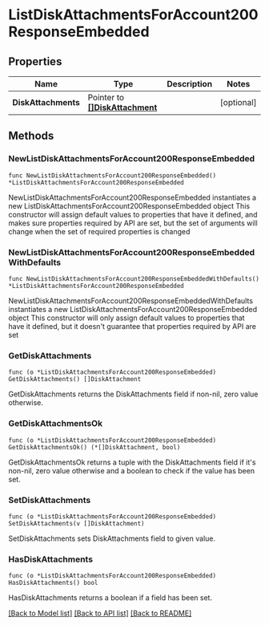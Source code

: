 # ListDiskAttachmentsForAccount200ResponseEmbedded

## Properties

Name | Type | Description | Notes
------------ | ------------- | ------------- | -------------
**DiskAttachments** | Pointer to [**[]DiskAttachment**](DiskAttachment.md) |  | [optional] 

## Methods

### NewListDiskAttachmentsForAccount200ResponseEmbedded

`func NewListDiskAttachmentsForAccount200ResponseEmbedded() *ListDiskAttachmentsForAccount200ResponseEmbedded`

NewListDiskAttachmentsForAccount200ResponseEmbedded instantiates a new ListDiskAttachmentsForAccount200ResponseEmbedded object
This constructor will assign default values to properties that have it defined,
and makes sure properties required by API are set, but the set of arguments
will change when the set of required properties is changed

### NewListDiskAttachmentsForAccount200ResponseEmbeddedWithDefaults

`func NewListDiskAttachmentsForAccount200ResponseEmbeddedWithDefaults() *ListDiskAttachmentsForAccount200ResponseEmbedded`

NewListDiskAttachmentsForAccount200ResponseEmbeddedWithDefaults instantiates a new ListDiskAttachmentsForAccount200ResponseEmbedded object
This constructor will only assign default values to properties that have it defined,
but it doesn't guarantee that properties required by API are set

### GetDiskAttachments

`func (o *ListDiskAttachmentsForAccount200ResponseEmbedded) GetDiskAttachments() []DiskAttachment`

GetDiskAttachments returns the DiskAttachments field if non-nil, zero value otherwise.

### GetDiskAttachmentsOk

`func (o *ListDiskAttachmentsForAccount200ResponseEmbedded) GetDiskAttachmentsOk() (*[]DiskAttachment, bool)`

GetDiskAttachmentsOk returns a tuple with the DiskAttachments field if it's non-nil, zero value otherwise
and a boolean to check if the value has been set.

### SetDiskAttachments

`func (o *ListDiskAttachmentsForAccount200ResponseEmbedded) SetDiskAttachments(v []DiskAttachment)`

SetDiskAttachments sets DiskAttachments field to given value.

### HasDiskAttachments

`func (o *ListDiskAttachmentsForAccount200ResponseEmbedded) HasDiskAttachments() bool`

HasDiskAttachments returns a boolean if a field has been set.


[[Back to Model list]](../README.md#documentation-for-models) [[Back to API list]](../README.md#documentation-for-api-endpoints) [[Back to README]](../README.md)


